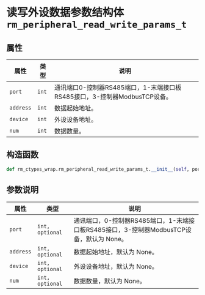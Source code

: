 # 读写外设数据参数结构体`rm_peripheral_read_write_params_t`

## 属性

|  属性  |  类型  |  说明  |
| --- | --- | --- |
|  `port`  |  `int`  |  通讯端口0-控制器RS485端口，1-末端接口板RS485接口，3-控制器ModbusTCP设备。  |
|  `address`  |  `int`  |  数据起始地址。  |
|  `device`  |  `int`  |  外设设备地址。  |
|  `num`  |  `int`  |  数据数量。  |

## 构造函数

```Python
def rm_ctypes_wrap.rm_peripheral_read_write_params_t.__init__(self, port = None, address = None, device = None, num = None)
```

## 参数说明

|  属性  |  类型  |  说明  |
| --- | --- | --- |
|  `port`  |  `int, optional`  |  通讯端口，0-控制器RS485端口，1-末端接口板RS485接口，3-控制器ModbusTCP设备，默认为 None。  |
|  `address`  |  `int, optional`  |  数据起始地址，默认为 None。  |
|  `device`  |  `int, optional`  |  外设设备地址，默认为 None。  |
|  `num`  |  `int, optional`  |  数据数量，默认为 None。  |
